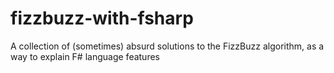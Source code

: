 # fizzbuzz-with-fsharp
A collection of (sometimes) absurd solutions to the FizzBuzz algorithm, as a way to explain F# language features
